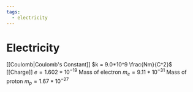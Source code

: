 ```yaml
---
tags:
  - electricity
---
```

# Electricity
[[Coulomb|Coulomb's Constant]] $k = 9.0*10^9 \frac{Nm}{C^2}$
[[Charge]] $e=1.602*10^{-19}$
Mass of electron $m_{e}=9.11*10^{-31}$
Mass of proton $m_{p}=1.67*10^{-27}$
